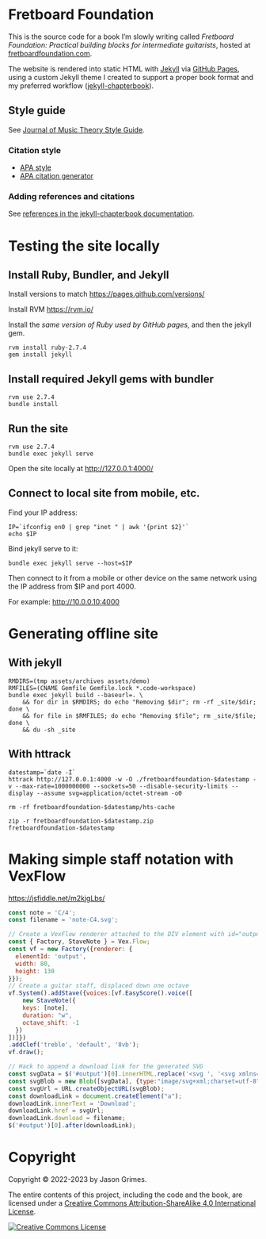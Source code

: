 # Fretboard Foundation

This is the source code for a book I’m slowly writing called
_Fretboard Foundation: Practical building blocks for intermediate guitarists_, hosted at [fretboardfoundation.com](https://fretboardfoundation.com).

The website is rendered into static HTML with [Jekyll](https://jekyllrb.com/) via [GitHub Pages](https://pages.github.com/), 
using a custom Jekyll theme I created to support a proper book format and my preferred workflow
([jekyll-chapterbook](https://github.com/jasongrimes/jekyll-chapterbook)).

## Style guide

See [Journal of Music Theory Style Guide](https://www.dukeupress.edu/Assets/Downloads/JMT_sg.pdf).

### Citation style
 
* [APA style](https://www.scribbr.com/citing-sources/citation-styles/#apa)
* [APA citation generator](https://www.scribbr.com/apa-citation-generator/)

### Adding references and citations

See [references in the jekyll-chapterbook documentation](https://jasongrimes.github.io/jekyll-chapterbook/references.html).

# Testing the site locally

## Install Ruby, Bundler, and Jekyll

Install versions to match https://pages.github.com/versions/

Install RVM https://rvm.io/

Install the _same version of Ruby used by GitHub pages_, 
and then the jekyll gem.

    rvm install ruby-2.7.4
    gem install jekyll

## Install required Jekyll gems with bundler

    rvm use 2.7.4
    bundle install

## Run the site

    rvm use 2.7.4
    bundle exec jekyll serve

Open the site locally at http://127.0.0.1:4000/

## Connect to local site from mobile, etc.

Find your IP address:

    IP=`ifconfig en0 | grep "inet " | awk '{print $2}'`
    echo $IP

Bind jekyll serve to it:

    bundle exec jekyll serve --host=$IP

Then connect to it from a mobile or other device on the same network using the IP address from $IP and port 4000.

For example: http://10.0.0.10:4000

# Generating offline site 

## With jekyll

    RMDIRS=(tmp assets/archives assets/demo)
    RMFILES=(CNAME Gemfile Gemfile.lock *.code-workspace)
    bundle exec jekyll build --baseurl=. \
        && for dir in $RMDIRS; do echo "Removing $dir"; rm -rf _site/$dir; done \
        && for file in $RMFILES; do echo "Removing $file"; rm _site/$file; done \
        && du -sh _site

## With httrack

    datestamp=`date -I`
    httrack http://127.0.0.1:4000 -w -O ./fretboardfoundation-$datestamp -v --max-rate=1000000000 --sockets=50 --disable-security-limits --display --assume svg=application/octet-stream -o0

    rm -rf fretboardfoundation-$datestamp/hts-cache

    zip -r fretboardfoundation-$datestamp.zip fretboardfoundation-$datestamp

# Making simple staff notation with VexFlow

https://jsfiddle.net/m2kjgLbs/

```javascript
const note = 'C/4';
const filename = 'note-C4.svg';

// Create a VexFlow renderer attached to the DIV element with id="output".
const { Factory, StaveNote } = Vex.Flow;
const vf = new Factory({renderer: { 
  elementId: 'output', 
  width: 80, 
  height: 130 
}});
// Create a guitar staff, displaced down one octave
vf.System().addStave({voices:[vf.EasyScore().voice([
	new StaveNote({ 
    keys: [note], 
    duration: "w", 
    octave_shift: -1
  })
])]})
.addClef('treble', 'default', '8vb');
vf.draw();

// Hack to append a download link for the generated SVG
const svgData = $('#output')[0].innerHTML.replace('<svg ', '<svg xmlns="http://www.w3.org/2000/svg" ');
const svgBlob = new Blob([svgData], {type:"image/svg+xml;charset=utf-8"});
const svgUrl = URL.createObjectURL(svgBlob);
const downloadLink = document.createElement("a");
downloadLink.innerText = 'Download';
downloadLink.href = svgUrl;
downloadLink.download = filename;
$('#output')[0].after(downloadLink);
```

# Copyright

Copyright &copy; 2022-2023 by Jason Grimes.

The entire contents of this project, including the code and the book,
are licensed under a <a rel="license" href="http://creativecommons.org/licenses/by-sa/4.0/" target="_blank">Creative Commons Attribution-ShareAlike 4.0 International License</a>.

<a rel="license" href="http://creativecommons.org/licenses/by-sa/4.0/" target="_blank"><img alt="Creative Commons License" style="border-width:0" src="https://i.creativecommons.org/l/by-sa/4.0/88x31.png" /></a>
